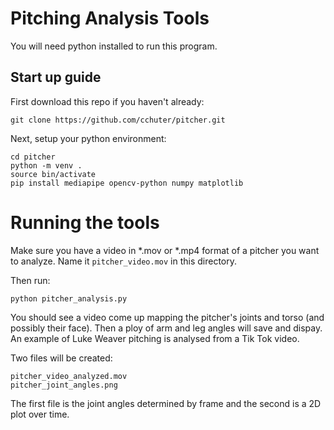 # Pitching Analysis Tools
You will need python installed to run this program.

## Start up guide
First download this repo if you haven't already:

`git clone https://github.com/cchuter/pitcher.git`

Next, setup your python environment:
```
cd pitcher
python -m venv .
source bin/activate
pip install mediapipe opencv-python numpy matplotlib
```

# Running the tools
Make sure you have a video in *.mov or *.mp4 format of a pitcher you want to analyze. Name it `pitcher_video.mov` in this directory.

Then run:

`python pitcher_analysis.py`

You should see a video come up mapping the pitcher's joints and torso (and possibly their face). Then a ploy of arm and leg angles will save and dispay. An example of Luke Weaver pitching is analysed from a Tik Tok video.

Two files will be created:

```
pitcher_video_analyzed.mov
pitcher_joint_angles.png
```

The first file is the joint angles determined by frame and the second is a 2D plot over time.



